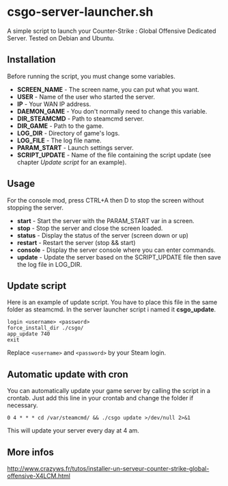 csgo-server-launcher.sh
=======================

A simple script to launch your Counter-Strike : Global Offensive Dedicated Server.
Tested on Debian and Ubuntu.

Installation
------------

Before running the script, you must change some variables.

* **SCREEN_NAME** - The screen name, you can put what you want.
* **USER** - Name of the user who started the server.
* **IP** - Your WAN IP address.
* **DAEMON_GAME** - You don't normally need to change this variable.
* **DIR_STEAMCMD** - Path to steamcmd server.
* **DIR_GAME** - Path to the game.
* **LOG_DIR** - Directory of game's logs.
* **LOG_FILE** - The log file name.
* **PARAM_START** - Launch settings server.
* **SCRIPT_UPDATE** - Name of the file containing the script update (see chapter *Update script* for an example).

Usage
-----

For the console mod, press CTRL+A then D to stop the screen without stopping the server.

* **start** - Start the server with the PARAM_START var in a screen.
* **stop** - Stop the server and close the screen loaded.
* **status** - Display the status of the server (screen down or up)
* **restart** - Restart the server (stop && start)
* **console** - Display the server console where you can enter commands.
* **update** - Update the server based on the SCRIPT_UPDATE file then save the log file in LOG_DIR.

Update script
-------------

Here is an example of update script. You have to place this file in the same folder as steamcmd.
In the server launcher script i named it **csgo_update**.

    login <username> <password>
    force_install_dir ./csgo/
    app_update 740
    exit

Replace ``<username>`` and ``<password>`` by your Steam login.

Automatic update with cron
--------------------------

You can automatically update your game server by calling the script in a crontab.
Just add this line in your crontab and change the folder if necessary.

    0 4 * * * cd /var/steamcmd/ && ./csgo update >/dev/null 2>&1
	
This will update your server every day at 4 am.

More infos
----------

http://www.crazyws.fr/tutos/installer-un-serveur-counter-strike-global-offensive-X4LCM.html